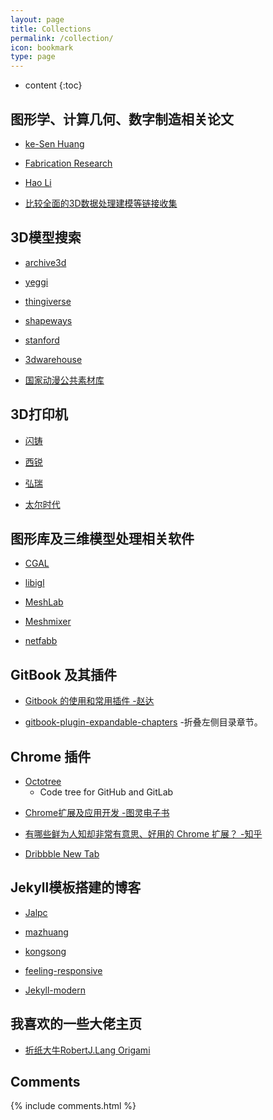 ```yaml
---
layout: page
title: Collections
permalink: /collection/
icon: bookmark
type: page
---
```


* content
{:toc}

## 图形学、计算几何、数字制造相关论文

* [ke-Sen Huang](http://kesen.realtimerendering.com/)

* [Fabrication Research](http://hcie.csail.mit.edu/fabrication-research/)

* [Hao Li](http://www.hao-li.com/Hao_Li/Hao_Li_-_publications.html)

* [比较全面的3D数据处理建模等链接收集](http://www.pclcn.org/bbs/forum.php?mod=viewthread&tid=666)

## 3D模型搜索

* [archive3d](https://archive3d.net/)

* [yeggi](https://www.yeggi.com/)

* [thingiverse](https://www.thingiverse.com/)

* [shapeways](https://www.shapeways.com/shops/henryseg)

* [stanford](http://graphics.stanford.edu/data/3Dscanrep/)

* [3dwarehouse](https://3dwarehouse.sketchup.com/)

* [国家动漫公共素材库](http://www.dmsck.org/index.php)

## 3D打印机

* [闪铸](http://www.sz3dp.com/index.php?ac=article&at=read&did=27)

* [西锐](http://www.xery3d.com/product/index/cid/15.html)

* [弘瑞](http://www.hori3d.com/)

* [太尔时代](https://www.tiertime.com/zh-CN/)

## 图形库及三维模型处理相关软件

* [CGAL](https://www.cgal.org/)

* [libigl](https://github.com/libigl/libigl)

* [MeshLab](http://www.meshlab.net/)

* [Meshmixer](http://www.meshmixer.com/)

* [netfabb](https://www.autodesk.com/products/netfabb/overview)

## GitBook 及其插件

* [Gitbook 的使用和常用插件 -赵达](http://zhaoda.net/2015/11/09/gitbook-plugins/)
- [gitbook-plugin-expandable-chapters](https://plugins.gitbook.com/plugin/expandable-chapters)
    -折叠左侧目录章节。

## Chrome 插件
- [Octotree](https://chrome.google.com/webstore/detail/octotree/bkhaagjahfmjljalopjnoealnfndnagc)
    - Code tree for GitHub and GitLab

* [Chrome扩展及应用开发 -图灵电子书](http://www.ituring.com.cn/minibook/950)

* [有哪些鲜为人知却非常有意思、好用的 Chrome 扩展？ -知乎](https://www.zhihu.com/question/23228162#answer-28057391)

* [Dribbble New Tab](https://chrome.google.com/webstore/detail/dribbble-new-tab/hmhjbefkpednjogghoibpejdmemkinbn)

## Jekyll模板搭建的博客

* [Jalpc](https://jarrekk.github.io/Jalpc/)

* [mazhuang](http://mazhuang.org/)

* [kongsong](http://kongsong.me/)

* [feeling-responsive](https://phlow.github.io/feeling-responsive/)

* [Jekyll-modern](https://inded.xyz/Jekyll_modern-blog/)

## 我喜欢的一些大佬主页

* [折纸大牛RobertJ.Lang Origami](https://inded.xyz/Jekyll_modern-blog/)

## Comments

{% include comments.html %}
